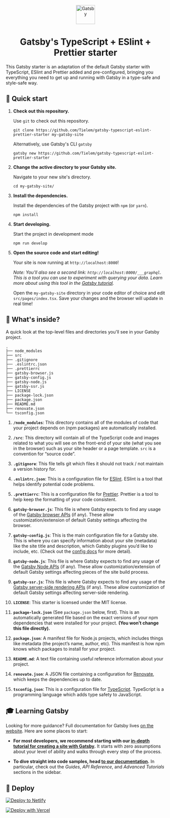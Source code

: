 <p align="center">
  <a href="https://www.gatsbyjs.org">
    <img alt="Gatsby" src="https://www.gatsbyjs.org/monogram.svg" width="60" />
  </a>
</p>
<h1 align="center">
  Gatsby's TypeScript + ESlint + Prettier starter
</h1>

This Gatsby starter is an adaptation of the default Gatsby starter with TypeScript, ESlint and Prettier added and pre-configured, bringing you everything you need to get up and running with Gatsby in a type-safe and style-safe way.

## 🚀 Quick start

1.  **Check out this repository.**

    Use `git` to check out this repository.
    
    ```shell
    git clone https://github.com/Tielem/gatsby-typescript-eslint-prettier-starter my-gatsby-site
    ```

    Alternatively, use Gatsby's CLI `gatsby`

    ```shell
    gatsby new https://github.com/Tielem/gatsby-typescript-eslint-prettier-starter
    ```

1.  **Change the active directory to your Gatsby site.**

    Navigate to your new site's directory.

    ```shell
    cd my-gatsby-site/
    ```

1.  **Install the dependencies.**

    Install the dependencies of the Gatsby project with `npm` (or `yarn`).

    ```shell
    npm install
    ```

1.  **Start developing.**

    Start the project in development mode

    ```shell
    npm run develop
    ```

1.  **Open the source code and start editing!**

    Your site is now running at `http://localhost:8000`!

    _Note: You'll also see a second link: _`http://localhost:8000/___graphql`_. This is a tool you can use to experiment with querying your data. Learn more about using this tool in the [Gatsby tutorial](https://www.gatsbyjs.org/tutorial/part-five/#introducing-graphiql)._

    Open the `my-gatsby-site` directory in your code editor of choice and edit `src/pages/index.tsx`. Save your changes and the browser will update in real time!

## 🧐 What's inside?

A quick look at the top-level files and directories you'll see in your Gatsby project.

    .
    ├── node_modules
    ├── src
    ├── .gitignore
    ├── .eslintrc.json
    ├── .prettierrc
    ├── gatsby-browser.js
    ├── gatsby-config.js
    ├── gatsby-node.js
    ├── gatsby-ssr.js
    ├── LICENSE
    ├── package-lock.json
    ├── package.json
    ├── README.md
    ├── renovate.json
    └── tsconfig.json

1.  **`/node_modules`**: This directory contains all of the modules of code that your project depends on (npm packages) are automatically installed.

2.  **`/src`**: This directory will contain all of the TypeScript code and images related to what you will see on the front-end of your site (what you see in the browser) such as your site header or a page template. `src` is a convention for “source code”.

3.  **`.gitignore`**: This file tells git which files it should not track / not maintain a version history for.

4.  **`.eslintrc.json`**: This is a configuration file for [ESlint](https://eslint.org/). ESlint is a tool that helps identify potential code problems.

5.  **`.prettierrc`**: This is a configuration file for [Prettier](https://prettier.io/). Prettier is a tool to help keep the formatting of your code consistent.

6.  **`gatsby-browser.js`**: This file is where Gatsby expects to find any usage of the [Gatsby browser APIs](https://www.gatsbyjs.org/docs/browser-apis/) (if any). These allow customization/extension of default Gatsby settings affecting the browser.

7.  **`gatsby-config.js`**: This is the main configuration file for a Gatsby site. This is where you can specify information about your site (metadata) like the site title and description, which Gatsby plugins you’d like to include, etc. (Check out the [config docs](https://www.gatsbyjs.org/docs/gatsby-config/) for more detail).

8.  **`gatsby-node.js`**: This file is where Gatsby expects to find any usage of the [Gatsby Node APIs](https://www.gatsbyjs.org/docs/node-apis/) (if any). These allow customization/extension of default Gatsby settings affecting pieces of the site build process.

9.  **`gatsby-ssr.js`**: This file is where Gatsby expects to find any usage of the [Gatsby server-side rendering APIs](https://www.gatsbyjs.org/docs/ssr-apis/) (if any). These allow customization of default Gatsby settings affecting server-side rendering.

10.  **`LICENSE`**: This starter is licensed under the MIT license.

11. **`package-lock.json`** (See `package.json` below, first). This is an automatically generated file based on the exact versions of your npm dependencies that were installed for your project. **(You won’t change this file directly).**

12. **`package.json`**: A manifest file for Node.js projects, which includes things like metadata (the project’s name, author, etc). This manifest is how npm knows which packages to install for your project.

13. **`README.md`**: A text file containing useful reference information about your project.

14. **`renovate.json`**: A JSON file containing a configuration for [Renovate](https://renovate.whitesourcesoftware.com/), which keeps the dependencies up to date.

15. **`tsconfig.json`**: This is a configuration file for [TypeScript](https://www.typescriptlang.org/). TypeScript is a programming language which adds type safety to JavaScript.

## 🎓 Learning Gatsby

Looking for more guidance? Full documentation for Gatsby lives [on the website](https://www.gatsbyjs.org/). Here are some places to start:

- **For most developers, we recommend starting with our [in-depth tutorial for creating a site with Gatsby](https://www.gatsbyjs.org/tutorial/).** It starts with zero assumptions about your level of ability and walks through every step of the process.

- **To dive straight into code samples, head [to our documentation](https://www.gatsbyjs.org/docs/).** In particular, check out the _Guides_, _API Reference_, and _Advanced Tutorials_ sections in the sidebar.

## 💫 Deploy

[![Deploy to Netlify](https://www.netlify.com/img/deploy/button.svg)](https://app.netlify.com/start/deploy?repository=https://github.com/Tielem/gatsby-typescript-eslint-prettier-starter)

[![Deploy with Vercel](https://vercel.com/button)](https://vercel.com/import/project?template=https://github.com/Tielem/gatsby-typescript-eslint-prettier-starter)
